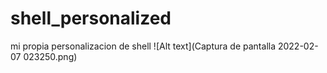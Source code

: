 # shell_personalized
mi propia personalizacion de shell
![Alt text](Captura de pantalla 2022-02-07 023250.png)
